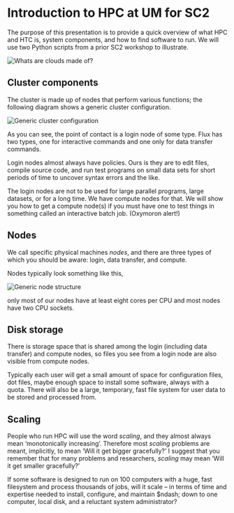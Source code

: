 # Introduction to HPC at UM for SC2

The purpose of this presentation is to provide a quick overview of what
HPC and HTC is, system components, and how to find software to run.  We
will use two Python scripts from a prior SC2 workshop to illustrate.

![Whats are clouds made of?](./images/cloud.jpg)

## Cluster components

The cluster is made up of nodes that perform various functions; the
following diagram shows a generic cluster configuration.

![Generic cluster configuration](./images/hpc_system_diagram.png)

As you can see, the point of contact is a login node of some type.  Flux
has two types, one for interactive commands and one only for data
transfer commands.

Login nodes almost always have policies.  Ours is they are to edit
files, compile source code, and run test programs on small data
sets for short periods of time to uncover syntax errors and the like.

The login nodes are not to be used for large parallel programs,
large datasets, or for a long time. We have compute nodes for that.
We will show you how to get a compute node(s) if you must have one
to test things in something called an interactive batch job.
(Oxymoron alert!)

## Nodes

We call specific physical machines _nodes_, and there are three types of
which you should be aware:  login, data transfer, and compute.

Nodes typically look something like this,

![Generic node structure](./images/node_diagram.png)

only most of our nodes have at least eight cores per CPU and most nodes
have two CPU sockets.

## Disk storage

There is storage space that is shared among the login (including data
transfer) and compute nodes, so files you see from a login node are
also visible from compute nodes.

Typically each user will get a small amount of space for configuration
files, dot files, maybe enough space to install some software, always
with a quota.  There will also be a large, temporary, fast file system
for user data to be stored and processed from.

## Scaling

People who run HPC will use the word _scaling_, and they almost always
mean &lsquo;monotonically increasing&rsquo;. Therefore most _scaling_
problems are meant, implicitly, to mean &lsquo;Will it get bigger
gracefully?&rsquo;  I suggest that you remember that for many problems
and researchers, _scaling_ may mean &lsquo;Will it get smaller
gracefully?&rsquo;

If some software is designed to run on 100 computers with a huge, fast
filesystem and process thousands of jobs, will it scale &ndash; in terms of
time and expertise needed to install, configure, and maintain $ndash; down
to one computer, local disk, and a reluctant system administrator?
